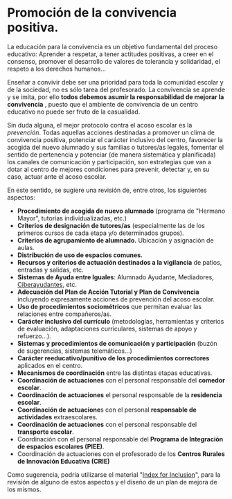 # Promoción de la convivencia positiva.
La educación para la convivencia es un objetivo fundamental del proceso educativo: Aprender a respetar, a tener actitudes positivas, a creer en el consenso, promover el desarrollo de valores de tolerancia y solidaridad, el respeto a los derechos humanos…

Enseñar a convivir debe ser una prioridad para toda la comunidad escolar y de la sociedad, no es sólo tarea del profesorado. La convivencia se aprende y se imita, por ello **todos debemos asumir la responsabilidad de mejorar la convivencia** , puesto que el ambiente de convivencia de un centro educativo no puede ser fruto de la casualidad.

Sin duda alguna, el mejor protocolo contra el acoso escolar es la _prevención_. Todas aquellas acciones destinadas a promover un clima de convivencia positiva, potenciar el carácter inclusivo del centro, favorecer la acogida del nuevo alumnado y sus familias o tutores/as legales, fomentar el sentido de pertenencia y potenciar (de manera sistemática y planificada) los canales de comunicación y participación, son estrategias que van a dotar al centro de mejores condiciones para prevenir, detectar y, en su caso, actuar ante el acoso escolar.

En este sentido, se sugiere una revisión de, entre otros, los siguientes aspectos:

-  **Procedimiento de acogida de nuevo alumnado** (programa de &quot;Hermano Mayor&quot;, tutorías individualizadas, etc.)
-  **Criterios de designación de tutores/as** (especialmente las de los primeros cursos de cada etapa y/o determinados grupos).
-  **Criterios de agrupamiento de alumnado.** Ubicación y asignación de aulas.
-  **Distribución de uso de espacios comunes.**
-  **Recursos y criterios de actuación destinados a la vigilancia** de patios, entradas y salidas, etc.
-  **Sistemas de Ayuda entre Iguales**: Alumnado Ayudante, Mediadores, [Ciberayudantes](https://catedu.github.io/convivencia-segura-en-la-red/modulo-iv-ciberayudantes-un-programa-de-centro/71-contexto-del-proyecto-y-del-centro.html), etc.
-  **Adecuación del Plan de Acción Tutorial y Plan de Convivencia** incluyendo expresamente acciones de prevención del acoso escolar.
-  **Uso de procedimientos sociométricos** que permitan evaluar las relaciones entre compañeros/as.
-  **Carácter inclusivo del currículo** (metodologías, herramientas y criterios de evaluación, adaptaciones curriculares, sistemas de apoyo y refuerzo…).
-  **Sistemas y procedimientos de comunicación y participación** (buzón de sugerencias, sistemas telemáticos…)
-  **Carácter reeducativo/punitivo de los procedimientos correctores** aplicados en el centro.
-  **Mecanismos de coordinación** entre las distintas etapas educativas.
-  **Coordinación de actuaciones** con el personal responsable del **comedor escolar**.
-  **Coordinación de actuaciones** el personal responsable de la **residencia escolar**.
-  **Coordinación de actuacione**s con el personal **responsable de actividades** extraescolares.
-  **Coordinación de actuaciones** con el personal responsable del **transporte escolar**.
-  Coordinación con el personal responsable del **Programa de Integración de espacios escolares (PIEE)**.
-  Coordinación de actuaciones con el profesorado de los **Centros Rurales de Innovación Educativa (CRIE)**

Como sugerencia, podría utilizarse el material &quot;[Index for Inclusion](https://www.oei.es/historico/publicaciones/guia_ed_inclusiva_2015.pdf)&quot;, para la revisión de alguno de estos aspectos y el diseño de un plan de mejora de los mismos.